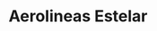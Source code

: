 ---
title: "Aerolineas Estelar"
url: /madrid/aerolineas-estelar-avenida-de-la-hispanidad/
shop: Reisebüro
---